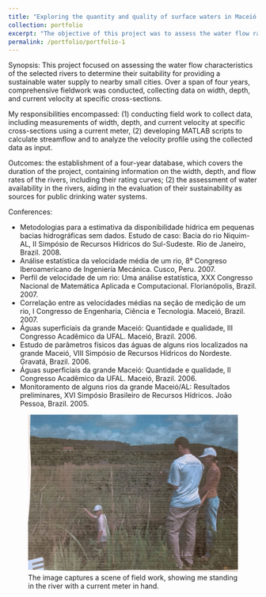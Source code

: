 ```yaml
---
title: "Exploring the quantity and quality of surface waters in Maceió and its surrounding counties: A research investigation"
collection: portfolio
excerpt: "The objective of this project was to assess the water flow rates in three rivers that serve as sources for public drinking water systems of Maceió, the capital of Alagoas state, and its surrounding areas."
permalink: /portfolio/portfolio-1
---
```


Synopsis: This project focused on assessing the water flow characteristics of the selected rivers to determine their suitability for providing a sustainable water supply to nearby small cities. Over a span of four years, comprehensive fieldwork was conducted, collecting data on width, depth, and current velocity at specific cross-sections. 

My responsibilities encompassed: (1) conducting field work to collect data, including measurements of width, depth, and current velocity at specific cross-sections using a current meter, (2) developing MATLAB scripts to calculate streamflow and to analyze the velocity profile using the collected data as input.

Outcomes: the establishment of a four-year database, which covers the duration of the project, containing information on the width, depth, and flow rates of the rivers, including their rating curves; (2) the assessment of water availability in the rivers, aiding in the evaluation of their sustainability as sources for public drinking water systems. 

Conferences:
<ul>
  <li>Metodologias para a estimativa da disponibilidade hı́drica em pequenas bacias hidrográficas sem dados. Estudo de caso: Bacia do rio Niquim-AL, II Simpósio de Recursos Hı́dricos do Sul-Sudeste. Rio de Janeiro, Brazil. 2008.</li>
  <li>Análise estatı́stica da velocidade média de um rio, 8° Congreso Iberoamericano de Ingenierı́a Mecánica. Cusco, Peru. 2007.</li>
  <li>Perfil de velocidade de um rio: Uma análise estatı́stica, XXX Congresso Nacional de Matemática Aplicada e Computacional. Florianópolis, Brazil. 2007.</li>
  <li>Correlação entre as velocidades médias na seção de medição de um rio, I Congresso de Engenharia, Ciência e Tecnologia. Maceió, Brazil. 2007.</li>
  <li>Águas superficiais da grande Maceió: Quantidade e qualidade, III Congresso Acadêmico da UFAL. Maceió, Brazil. 2006.</li>
  <li>Estudo de parâmetros fı́sicos das águas de alguns rios localizados na grande Maceió, VIII Simpósio de Recursos Hı́dricos do Nordeste. Gravatá, Brazil. 2006.</li>
  <li>Águas superficiais da grande Maceió: Quantidade e qualidade, II Congresso Acadêmico da UFAL. Maceió, Brazil. 2006.</li>
  <li>Monitoramento de alguns rios da grande Maceió/AL: Resultados preliminares, XVI Simpósio Brasileiro de Recursos Hı́dricos. João Pessoa, Brazil. 2005.</li>  
</ul>


<figure>
<img src='../images/field-work-500x300-1.jpeg' alt="Field work: streamflow measurement in the Niquim river."> <figcaption> The image captures a scene of field work, showing me standing in the river with a current meter in hand. </figcaption>
</figure>
